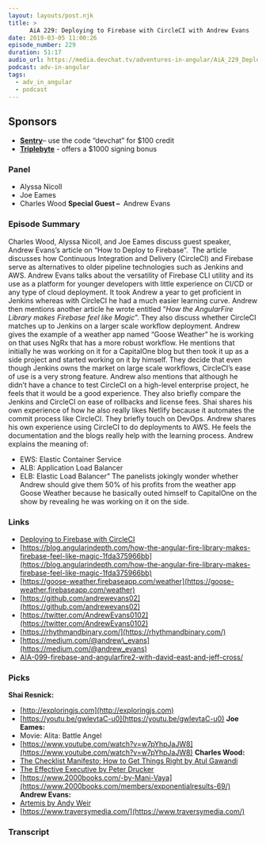 ```yaml
---
layout: layouts/post.njk
title: >
      AiA 229: Deploying to Firebase with CircleCI with Andrew Evans
date: 2019-03-05 11:00:26
episode_number: 229
duration: 51:17
audio_url: https://media.devchat.tv/adventures-in-angular/AiA_229_Deploying_to_Firebase_with_CircleCI_with_Andrew_Evans.mp3
podcast: adv-in-angular
tags: 
  - adv_in_angular
  - podcast
---
```


## **Sponsors**

- [**Sentry**](http://sentry.io/)– use the code “devchat” for $100 credit
- **[Triplebyte](https://triplebyte.com/)** - offers a $1000 signing bonus

### **Panel**

- Alyssa Nicoll
- Joe Eames
- Charles Wood
**Special Guest –&nbsp;** Andrew Evans
### **Episode Summary**
Charles Wood, Alyssa Nicoll, and Joe Eames discuss guest speaker, Andrew Evans’s article on “How to Deploy to Firebase”. &nbsp;The article discusses how Continuous Integration and Delivery (CircleCI) and Firebase serve as alternatives to older pipeline technologies such as Jenkins and AWS. Andrew Evans talks about the versatility of Firebase CLI utility and its use as a platform for younger developers with little experience on CI/CD or any type of cloud deployment. It took Andrew a year to get proficient in Jenkins whereas with CircleCI he had a much easier learning curve. Andrew then mentions another article he wrote entitled “_How the AngularFire Library makes Firebase feel like&nbsp;Magic_”. They also discuss whether CircleCI matches up to Jenkins on a larger scale workflow deployment. Andrew gives the example of a weather app named “Goose Weather” he is working on that uses NgRx that has a more robust workflow. He mentions that initially he was working on it for a CapitalOne blog but then took it up as a side project and started working on it by himself. They decide that even though Jenkins owns the market on large scale workflows, CircleCI’s ease of use is a very strong feature. Andrew also mentions that although he didn’t have a chance to test CircleCI on a high-level enterprise project, he feels that it would be a good experience. They also briefly compare the Jenkins and CircleCI on ease of rollbacks and license fees. Shai shares his own experience of how he also really likes Netlify because it automates the commit process like CircleCI. They briefly touch on DevOps. Andrew shares his own experience using CircleCI to do deployments to AWS. He feels the documentation and the blogs really help with the learning process. Andrew explains the meaning of:
- EWS: Elastic Container Service
- ALB: Application Load Balancer
- ELB: Elastic Load Balancer”
The panelists jokingly wonder whether Andrew should give them 50% of his profits from the weather app Goose Weather because he basically outed himself to CapitalOne on the show by revealing he was working on it on the side.
### **Links**

- <u><a href="https://blog.angularindepth.com/deploying-an-angular-site-to-firebase-with-circleci-ed881cb6a2fa">Deploying to Firebase with CircleCI</a></u>
- [https://blog.angularindepth.com/how-the-angular-fire-library-makes-firebase-feel-like-magic-1fda375966bb](https://blog.angularindepth.com/how-the-angular-fire-library-makes-firebase-feel-like-magic-1fda375966bb)
- [https://goose-weather.firebaseapp.com/weather](https://goose-weather.firebaseapp.com/weather)
- [https://github.com/andrewevans02](https://github.com/andrewevans02)
- [https://twitter.com/AndrewEvans0102](https://twitter.com/AndrewEvans0102)
- [https://rhythmandbinary.com/](https://rhythmandbinary.com/)
- [https://medium.com/@andrew\_evans](https://medium.com/@andrew_evans)
- [AIA-099-firebase-and-angularfire2-with-david-east-and-jeff-cross/](https://devchat.tv/adv-in-angular/099-aia-firebase-and-angularfire2-with-david-east-and-jeff-cross/)

### **Picks**
 **Shai Resnick:**
- [http://exploringjs.com](http://exploringjs.com)
- [https://youtu.be/gwlevtaC-u0](https://youtu.be/gwlevtaC-u0)
**Joe Eames:**
- Movie: Alita: Battle Angel
- [https://www.youtube.com/watch?v=w7pYhpJaJW8](https://www.youtube.com/watch?v=w7pYhpJaJW8)
**Charles Wood:**
- [The Checklist Manifesto: How to Get Things Right by Atul Gawandi](https://www.amazon.com/Checklist-Manifesto-How-Things-Right/dp/0312430000/ref=sr_1_1?ie=UTF8&qid=1548462018&sr=8-1&linkCode=ll1&tag=devchattv-20&linkId=f06bfe7482dca8bb751ed6d7cc86e2ab&language=en_US)
- [The Effective Executive by Peter Drucker](https://www.amazon.com/Effective-Executive-Definitive-Harperbusiness-Essentials/dp/0060833459)
- [https://www.2000books.com/-by-Mani-Vaya](https://www.2000books.com/members/exponentialresults-69/)
**Andrew Evans:**
- [Artemis by Andy Weir](https://www.amazon.com/Artemis-Novel-Andy-Weir-ebook/dp/B06Y55SB48)
- [https://www.traversymedia.com/](https://www.traversymedia.com/)


### Transcript


